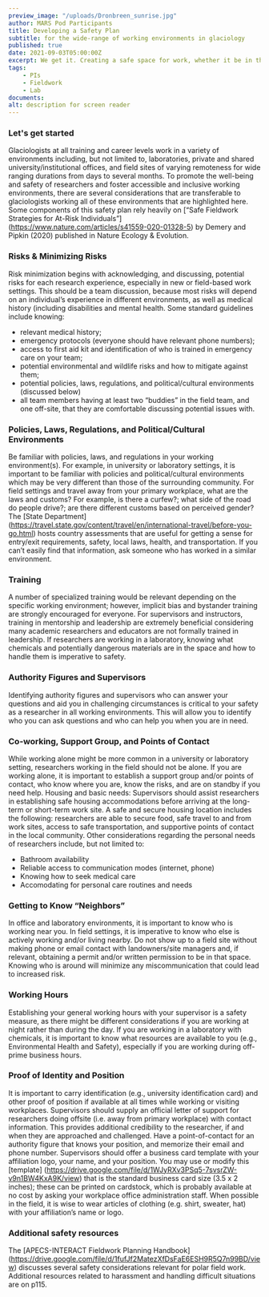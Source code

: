 ```yaml
---
preview_image: "/uploads/Dronbreen_sunrise.jpg"
author: MARS Pod Participants
title: Developing a Safety Plan
subtitle: for the wide-range of working environments in glaciology
published: true
date: 2021-09-03T05:00:00Z
excerpt: We get it. Creating a safe space for work, whether it be in the lab or in the field is tough! Here are some resources for ensuring your work environment is safe, considerate, and fun.
tags: 
    - PIs
    - Fieldwork
    - Lab
documents:
alt: description for screen reader
---
```

### Let's get started
Glaciologists at all training and career levels work in a variety of environments including, but not limited to, laboratories, private and shared university/institutional offices, and field sites of varying remoteness for wide ranging durations from days to several months. To promote the well-being and safety of researchers and foster accessible and inclusive working environments, there are several considerations that are transferable to glaciologists working all of these environments that are highlighted here. Some components of this safety plan rely heavily on [“Safe Fieldwork Strategies for At-Risk Individuals”] (https://www.nature.com/articles/s41559-020-01328-5) by Demery and Pipkin (2020) published in Nature Ecology & Evolution. 

### Risks & Minimizing Risks 
Risk minimization begins with acknowledging, and discussing, potential risks for each research experience, especially in new or field-based work settings. This should be a team discussion, because most risks will depend on an individual’s experience in different environments, as well as medical history (including disabilities and mental health. Some standard guidelines include knowing:

- relevant medical history;
- emergency protocols (everyone should have relevant phone numbers);
- access to first aid kit and identification of who is trained in emergency care on your team;
- potential environmental and wildlife risks and how to mitigate against them;
- potential policies, laws, regulations, and political/cultural environments (discussed below)
- all team members having at least two “buddies” in the field team, and one off-site, that they are comfortable discussing potential issues with.

### Policies, Laws, Regulations, and Political/Cultural Environments  
Be familiar with policies, laws, and regulations in your working environment(s). For example, in university or laboratory settings, it is important to be familiar with policies and political/cultural environments which may be very different than those of the surrounding community. For field settings and travel away from your primary workplace, what are the laws and customs? For example, is there a curfew?; what side of the road do people drive?; are there different customs based on perceived gender? The [State Department] (https://travel.state.gov/content/travel/en/international-travel/before-you-go.html) hosts country assessments that are useful for getting a sense for entry/exit requirements, safety, local laws, health, and transportation. If you can’t easily find that information, ask someone who has worked in a similar environment.


### Training  
A number of specialized training would be relevant depending on the specific working environment; however, implicit bias and bystander training are strongly encouraged for everyone. For supervisors and instructors, training in mentorship and leadership are extremely beneficial considering many academic researchers and educators are not formally trained in leadership. If researchers are working in a laboratory, knowing what chemicals and potentially dangerous materials are in the space and how to handle them is imperative to safety.  


### Authority Figures and Supervisors
Identifying authority figures and supervisors who can answer your questions and aid you in challenging circumstances is critical to your safety as a researcher in all working environments. This will allow you to identify who you can ask questions and who can help you when you are in need.

### Co-working, Support Group, and Points of Contact
While working alone might be more common in a university or laboratory setting, researchers working in the field should not be alone. If you are working alone, it is important to establish a support group and/or points of contact, who know where you are, know the risks, and are on standby if you need help.
Housing and basic needs: Supervisors should assist researchers in establishing safe housing accommodations before arriving at the long-term or short-term work site. A safe and secure housing location includes the following: researchers are able to secure food, safe travel to and from work sites, access to safe transportation, and supportive points of contact in the local community. Other considerations regarding the personal needs of researchers include, but not limited to:

- Bathroom availability 
- Reliable access to communication modes (internet, phone)
- Knowing how to seek medical care
- Accomodating for personal care routines and needs

### Getting to Know “Neighbors”  
In office and laboratory environments, it is important to know who is working near you. In field settings, it is imperative to know who else is actively working and/or living nearby. Do not show up to a field site without making phone or email contact with landowners/site managers and, if relevant, obtaining a permit and/or written permission to be in that space. Knowing who is around will minimize any miscommunication that could lead to increased risk.

### Working Hours  
Establishing your general working hours with your supervisor is a safety measure, as there might be different considerations if you are working at night rather than during the day. If you are working in a laboratory with chemicals, it is important to know what resources are available to you (e.g., Environmental Health and Safety), especially if you are working during off-prime business hours.

### Proof of Identity and Position  
It is important to carry identification (e.g., university identification card) and other proof of position if available at all times while working or visiting workplaces. Supervisors should supply an official letter of support for researchers doing offsite (i.e. away from primary workplace) with contact information. This provides additional credibility to the researcher, if and when they are approached and challenged. Have a point-of-contact for an authority figure that knows your position, and memorize their email and phone number. Supervisors should offer a business card template with your affiliation logo, your name, and your position. You may use or modify this [template] (https://drive.google.com/file/d/1WJyRXv3PSq5-7svsrZW-v9n1BW4KxA9K/view) that is the standard business card size (3.5 x 2 inches); these can be printed on cardstock, which is probably available at no cost by asking your workplace office administration staff. When possible in the field, it is wise to wear articles of clothing (e.g. shirt, sweater, hat) with your affiliation’s name or logo. 

### Additional safety resources  
The [APECS-INTERACT Fieldwork Planning Handbook] (https://drive.google.com/file/d/1fufJf2MatezXfDsFaE6ESH9R5Q7n99BD/view) discusses several safety considerations relevant for polar field work.  Additional resources related to harassment and handling difficult situations are on p115.
